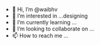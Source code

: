 - 👋 Hi, I’m @waibhv
- 👀 I’m interested in ...designing
- 🌱 I’m currently learning ...
- 💞️ I’m looking to collaborate on ...
- 📫 How to reach me ...

<!---
waibhv/waibhv is a ✨ special ✨ repository because its `README.md` (this file) appears on your GitHub profile.
You can click the Preview link to take a look at your changes.
--->
